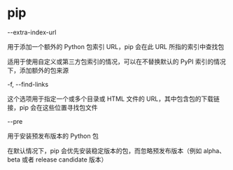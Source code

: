 # pip

--extra-index-url

用于添加一个额外的 Python 包索引 URL，pip 会在此 URL 所指的索引中查找包

适用于使用自定义或第三方包索引的情况，可以在不替换默认的 PyPI 索引的情况下，添加额外的包来源

-f, --find-links

这个选项用于指定一个或多个目录或 HTML 文件的 URL，其中包含包的下载链接，pip 会在这些位置寻找包文件

--pre

用于安装预发布版本的 Python 包

在默认情况下，pip 会优先安装稳定版本的包，而忽略预发布版本（例如 alpha、beta 或者 release candidate 版本）

